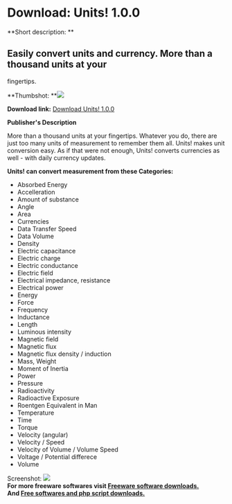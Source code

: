 # Download: Units! 1.0.0

**Short description: **

## Easily convert units and currency. More than a thousand units at your
fingertips.

  
**Thumbshot: **![](http://www.freewarefiles.com/screenshot/units-100_md.gif)   
  
**Download link:** [Download Units! 1.0.0](http://freesoftwares.boysofts.com/Units_program_38682.html)  
  

**Publisher's Description**  
  

More than a thousand units at your fingertips. Whatever you do, there are just
too many units of measurement to remember them all. Units! makes unit
conversion easy. As if that were not enough, Units! converts currencies as
well - with daily currency updates.

**Units! can convert measurement from these Categories:**

  * Absorbed Energy 
  * Accelleration 
  * Amount of substance 
  * Angle 
  * Area 
  * Currencies 
  * Data Transfer Speed 
  * Data Volume 
  * Density 
  * Electric capacitance 
  * Electric charge 
  * Electric conductance 
  * Electric field 
  * Electrical impedance, resistance 
  * Electrical power 
  * Energy 
  * Force 
  * Frequency 
  * Inductance 
  * Length 
  * Luminous intensity 
  * Magnetic field 
  * Magnetic flux 
  * Magnetic flux density / induction 
  * Mass, Weight 
  * Moment of Inertia 
  * Power 
  * Pressure 
  * Radioactivity 
  * Radioactive Exposure 
  * Roentgen Equivalent in Man 
  * Temperature 
  * Time 
  * Torque 
  * Velocity (angular) 
  * Velocity / Speed 
  * Velocity of Volume / Volume Speed 
  * Voltage / Potential differece 
  * Volume 

  
  
Screenshot: ![](http://www.freewarefiles.com/screenshot/units-100.gif)  
**For more freeware softwares visit [Freeware software downloads.](http://freesoftwares.boysofts.com/)**   
**And [Free softwares and php script downloads.](http://www.boysofts.com/)**

